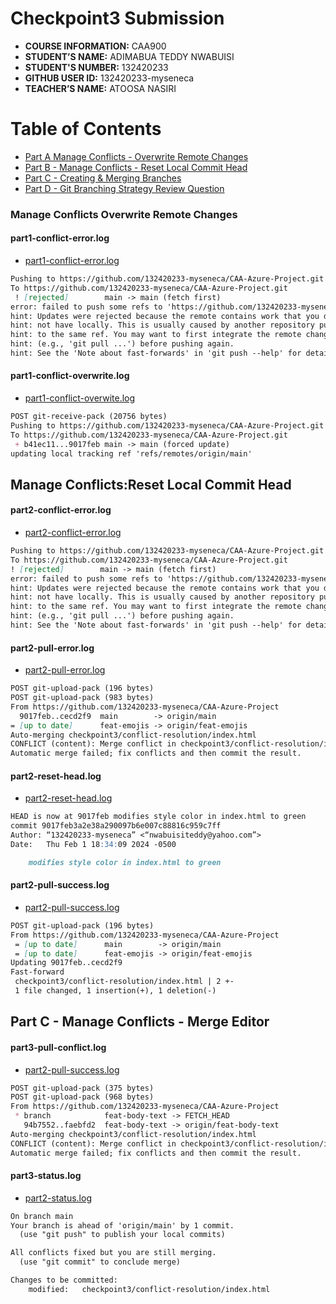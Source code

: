 # Checkpoint3 Submission

- **COURSE INFORMATION:** CAA900
- **STUDENT’S NAME:** ADIMABUA TEDDY NWABUISI
- **STUDENT'S NUMBER:** 132420233
- **GITHUB USER ID:** 132420233-myseneca
- **TEACHER’S NAME:** ATOOSA NASIRI
  
# Table of Contents

- [Part A Manage Conflicts - Overwrite Remote Changes](#manage-conflicts-overwrite-remote-changes)
- [Part B - Manage Conflicts - Reset Local Commit Head](#manage-conflicts-:-reset-local-commit-head)
- [Part C - Creating & Merging Branches](#creating-and-merging-branches)
- [Part D - Git Branching Strategy Review Question](#branching-strategy-review-question)


### Manage Conflicts Overwrite Remote Changes

#### part1-conflict-error.log

- [part1-conflict-error.log](https://github.com/132420233-myseneca/CAA-Azure-Project/blob/main/checkpoint3/logs/part1-conflict-error.log)

``` Markdown
Pushing to https://github.com/132420233-myseneca/CAA-Azure-Project.git
To https://github.com/132420233-myseneca/CAA-Azure-Project.git
 ! [rejected]        main -> main (fetch first)
error: failed to push some refs to 'https://github.com/132420233-myseneca/CAA-Azure-Project.git'
hint: Updates were rejected because the remote contains work that you do
hint: not have locally. This is usually caused by another repository pushing
hint: to the same ref. You may want to first integrate the remote changes
hint: (e.g., 'git pull ...') before pushing again.
hint: See the 'Note about fast-forwards' in 'git push --help' for details.
```
#### part1-conflict-overwrite.log

- [part1-conflict-overwite.log](https://github.com/132420233-myseneca/CAA-Azure-Project/blob/main/checkpoint3/logs/part1-conflict-overwrite.log)

```Markdown
POST git-receive-pack (20756 bytes)
Pushing to https://github.com/132420233-myseneca/CAA-Azure-Project.git
To https://github.com/132420233-myseneca/CAA-Azure-Project.git
 + b41ec11...9017feb main -> main (forced update)
updating local tracking ref 'refs/remotes/origin/main'
```



 ## Manage Conflicts:Reset Local Commit Head

#### part2-conflict-error.log

- [part2-conflict-error.log](https://github.com/132420233-myseneca/CAA-Azure-Project/blob/main/checkpoint3/logs/part2-conflict-error.log)

 ```Markdown
 Pushing to https://github.com/132420233-myseneca/CAA-Azure-Project.git
To https://github.com/132420233-myseneca/CAA-Azure-Project.git
 ! [rejected]        main -> main (fetch first)
error: failed to push some refs to 'https://github.com/132420233-myseneca/CAA-Azure-Project.git'
hint: Updates were rejected because the remote contains work that you do
hint: not have locally. This is usually caused by another repository pushing
hint: to the same ref. You may want to first integrate the remote changes
hint: (e.g., 'git pull ...') before pushing again.
hint: See the 'Note about fast-forwards' in 'git push --help' for details.
````

#### part2-pull-error.log

- [part2-pull-error.log](https://github.com/132420233-myseneca/CAA-Azure-Project/blob/main/checkpoint3/logs/part2-pull-error.log)

 ```Markdown
 POST git-upload-pack (196 bytes)
POST git-upload-pack (983 bytes)
From https://github.com/132420233-myseneca/CAA-Azure-Project
   9017feb..cecd2f9  main        -> origin/main
 = [up to date]      feat-emojis -> origin/feat-emojis
Auto-merging checkpoint3/conflict-resolution/index.html
CONFLICT (content): Merge conflict in checkpoint3/conflict-resolution/index.html
Automatic merge failed; fix conflicts and then commit the result.
```

#### part2-reset-head.log

- [part2-reset-head.log](https://github.com/132420233-myseneca/CAA-Azure-Project/blob/main/checkpoint3/logs/part2-reset-head.log)

```Markdown
HEAD is now at 9017feb modifies style color in index.html to green
commit 9017feb3a2e38a290097b6e007c88816c959c7ff
Author: “132420233-myseneca” <“nwabuisiteddy@yahoo.com”>
Date:   Thu Feb 1 18:34:09 2024 -0500

    modifies style color in index.html to green
```


#### part2-pull-success.log

- [part2-pull-success.log](https://github.com/132420233-myseneca/CAA-Azure-Project/blob/main/checkpoint3/logs/part2-pull-success.log)

```Markdown
POST git-upload-pack (196 bytes)
From https://github.com/132420233-myseneca/CAA-Azure-Project
 = [up to date]      main        -> origin/main
 = [up to date]      feat-emojis -> origin/feat-emojis
Updating 9017feb..cecd2f9
Fast-forward
 checkpoint3/conflict-resolution/index.html | 2 +-
 1 file changed, 1 insertion(+), 1 deletion(-)
 ```



## Part C - Manage Conflicts - Merge Editor

#### part3-pull-conflict.log

- [part2-pull-success.log](https://github.com/132420233-myseneca/CAA-Azure-Project/blob/main/checkpoint3/logs/part3-pull-conflict.log)

```Markdown
POST git-upload-pack (375 bytes)
POST git-upload-pack (968 bytes)
From https://github.com/132420233-myseneca/CAA-Azure-Project
 * branch            feat-body-text -> FETCH_HEAD
   94b7552..faebfd2  feat-body-text -> origin/feat-body-text
Auto-merging checkpoint3/conflict-resolution/index.html
CONFLICT (content): Merge conflict in checkpoint3/conflict-resolution/index.html
Automatic merge failed; fix conflicts and then commit the result.
```

#### part3-status.log

- [part2-status.log](https://github.com/132420233-myseneca/CAA-Azure-Project/blob/main/checkpoint3/logs/part3-status.log)

```Markdown
On branch main
Your branch is ahead of 'origin/main' by 1 commit.
  (use "git push" to publish your local commits)

All conflicts fixed but you are still merging.
  (use "git commit" to conclude merge)

Changes to be committed:
	modified:   checkpoint3/conflict-resolution/index.html


```









